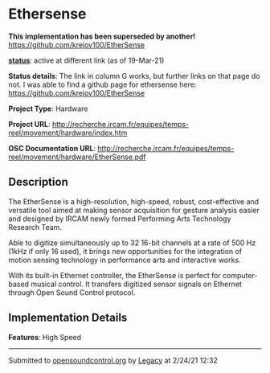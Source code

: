 # Ethersense

**This implementation has been superseded by another!**
https://github.com/krejov100/EtherSense

**[status](../implementation-status.html)**: active at different link (as of 19-Mar-21)

**Status details**: 
The link in column G works, but further links on that page do not. I was able to find a github page for ethersense here: https://github.com/krejov100/EtherSense

**Project Type**: Hardware

**Project URL**: <http://recherche.ircam.fr/equipes/temps-reel/movement/hardware/index.htm>

**OSC Documentation URL**: <http://recherche.ircam.fr/equipes/temps-reel/movement/hardware/EtherSense.pdf>

## Description

The EtherSense is a high-resolution, high-speed, robust, cost-effective and versatile tool aimed at making sensor acquisition for gesture analysis easier and designed by IRCAM newly formed Performing Arts Technology Research Team. <p> Able to digitize simultaneously up to 32 16-bit channels at a rate of 500 Hz (1kHz if only 16 used), it brings new opportunities for the integration of motion sensing technology in performance arts and interactive works. <p> With its built-in Ethernet controller, the EtherSense is perfect for computer-based musical control. It transfers digitized sensor signals on Ethernet through Open Sound Control protocol.

## Implementation Details

**Features**: High Speed

---
Submitted to [opensoundcontrol.org](https://opensoundcontrol.org) by [Legacy](https://web.archive.org) at 2/24/21 12:32
